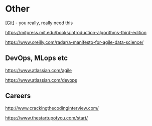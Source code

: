 # Other

[[Git]] - you really, really need this


https://mitpress.mit.edu/books/introduction-algorithms-third-edition


https://www.oreilly.com/radar/a-manifesto-for-agile-data-science/

## DevOps, MLops etc

https://www.atlassian.com/agile

https://www.atlassian.com/devops



## Careers

http://www.crackingthecodinginterview.com/

https://www.thestartupofyou.com/start/

[//begin]: # "Autogenerated link references for markdown compatibility"
[Git]: Git "Git"
[//end]: # "Autogenerated link references"